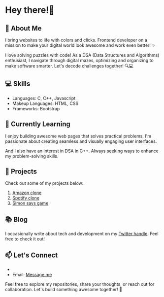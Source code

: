 # Hey there!👋

## 🚀 About Me

I bring websites to life with colors and clicks. Frontend developer on a mission to make your digital world look awesome and work even better! ✨

I love solving puzzles with code! As a DSA (Data Structures and Algorithms) enthusiast, I navigate through digital mazes, optimizing and organizing to make software smarter. Let's decode challenges together! 🔍💻

## 💻 Skills
- Languages: C, C++, Javascript
- Makeup Languages: HTML, CSS 
- Frameworks: Bootstrap

## 🌱 Currently Learning
I enjoy building awesome web pages that solves practical problems. I'm passionate about creating seamless and visually engaging user interfaces.

And I also have an interest in DSA in C++. Always seeking ways to enhance my problem-solving skills.

## 📂 Projects
Check out some of my projects below:
1. [Amazon clone](link-to-project-one)
2. [Spotify clone](link-to-project-two)
3. [Simon says game](link-to-project-three)

## 📚 Blog
I occasionally write about tech and development on my [Twitter handle](https://x.com/tiwari_ji_69). Feel free to check it out!

## 📫 Let's Connect
- <img src="https://cdn1.iconfinder.com/data/icons/logotypes/32/circle-linkedin-1024.png" width="1rem" height="1rem">
- Email: [Message me](mailto:ayushtiwari.personal@gmail.com)

Feel free to explore my repositories, share your thoughts, or reach out for collaboration. Let's build something awesome together! 🚀